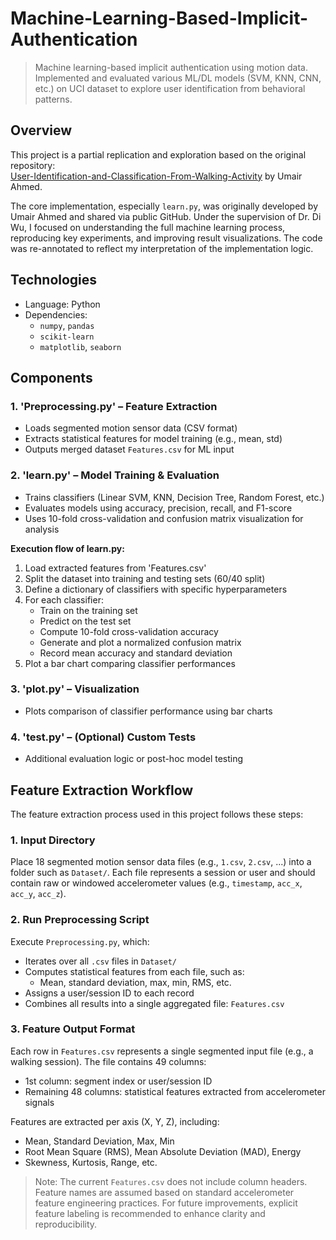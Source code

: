 # Machine-Learning-Based-Implicit-Authentication
> Machine learning-based implicit authentication using motion data. Implemented and evaluated various ML/DL models (SVM, KNN, CNN, etc.) on UCI dataset to explore user identification from behavioral patterns.

## Overview
This project is a partial replication and exploration based on the original repository:  
[User-Identification-and-Classification-From-Walking-Activity](https://github.com/theumairahmed/User-Identification-and-Classification-From-Walking-Activity) by Umair Ahmed.

The core implementation, especially `learn.py`, was originally developed by Umair Ahmed and shared via public GitHub. Under the supervision of Dr. Di Wu, I focused on understanding the full machine learning process, reproducing key experiments, and improving result visualizations. The code was re-annotated to reflect my interpretation of the implementation logic.

## Technologies
- Language: Python
- Dependencies:
  - `numpy`, `pandas`
  - `scikit-learn`
  - `matplotlib`, `seaborn`

## Components

### 1. 'Preprocessing.py' – Feature Extraction
- Loads segmented motion sensor data (CSV format)
- Extracts statistical features for model training (e.g., mean, std)
- Outputs merged dataset `Features.csv` for ML input

### 2. 'learn.py' – Model Training & Evaluation
- Trains classifiers (Linear SVM, KNN, Decision Tree, Random Forest, etc.)
- Evaluates models using accuracy, precision, recall, and F1-score
- Uses 10-fold cross-validation and confusion matrix visualization for analysis

**Execution flow of learn.py:**
1. Load extracted features from 'Features.csv'
2. Split the dataset into training and testing sets (60/40 split)
3. Define a dictionary of classifiers with specific hyperparameters
4. For each classifier:
   - Train on the training set
   - Predict on the test set
   - Compute 10-fold cross-validation accuracy
   - Generate and plot a normalized confusion matrix
   - Record mean accuracy and standard deviation
5. Plot a bar chart comparing classifier performances

### 3. 'plot.py' – Visualization
- Plots comparison of classifier performance using bar charts

### 4. 'test.py' – (Optional) Custom Tests
- Additional evaluation logic or post-hoc model testing

## Feature Extraction Workflow
The feature extraction process used in this project follows these steps:

### 1. Input Directory
Place 18 segmented motion sensor data files (e.g., `1.csv`, `2.csv`, ...) into a folder such as `Dataset/`. Each file represents a session or user and should contain raw or windowed accelerometer values (e.g., `timestamp`, `acc_x`, `acc_y`, `acc_z`).

### 2. Run Preprocessing Script
Execute `Preprocessing.py`, which:
  - Iterates over all `.csv` files in `Dataset/`
  - Computes statistical features from each file, such as:
    - Mean, standard deviation, max, min, RMS, etc.
  - Assigns a user/session ID to each record
  - Combines all results into a single aggregated file: `Features.csv`

### 3. Feature Output Format
Each row in `Features.csv` represents a single segmented input file (e.g., a walking session). The file contains 49 columns:
  - 1st column: segment index or user/session ID
  - Remaining 48 columns: statistical features extracted from accelerometer signals

Features are extracted per axis (X, Y, Z), including:
  - Mean, Standard Deviation, Max, Min
  - Root Mean Square (RMS), Mean Absolute Deviation (MAD), Energy
  - Skewness, Kurtosis, Range, etc.

> Note: The current `Features.csv` does not include column headers. Feature names are assumed based on standard accelerometer feature engineering practices. For future improvements, explicit feature labeling is recommended to enhance clarity and reproducibility.
